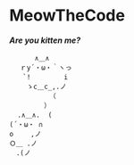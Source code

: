 # MeowTheCode
***Are you kitten me?***

```
 　　  ∧＿∧
　 ｒy´・ω・｀ヽっ
　　`!　　　　　i
　　 ゝc＿c_,.ノ
　　    　 （
　　　　  ）
  .∧＿∧.  (
(´・ω・ ∩
o　　 ,ノ
Ｏ＿ .ノ
　.(ノ
```
